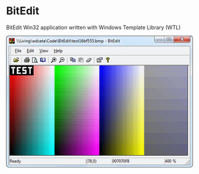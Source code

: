 # BitEdit
BitEdit Win32 application written with Windows Template Library (WTL)

![alt text](https://github.com/lenniea/BitEdit/raw/master/Doc/Screenshot.png "Screenshot")
